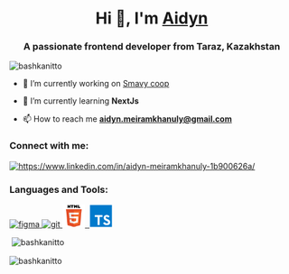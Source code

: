
<h1 align="center">Hi 👋, I'm <a href='https://instagram.com/bashkanitto'>Aidyn</a></h1>
<h3 align="center">A passionate frontend developer from Taraz, Kazakhstan</h3>


<p align="left"> <img src="https://komarev.com/ghpvc/?username=bashkanitto&label=Profile%20views&color=0e75b6&style=flat" alt="bashkanitto" /> </p>

- 🔭 I’m currently working on [Smavy coop](https://smavy-coop.vercel.app/)

- 🌱 I’m currently learning **NextJs**

- 📫 How to reach me **aidyn.meiramkhanuly@gmail.com**

<h3 align="left">Connect with me:</h3>
<p align="left">
<a href="https://linkedin.com/in/https://www.linkedin.com/in/aidyn-meiramkhanuly-1b900626a/" target="blank"><img align="center" src="https://raw.githubusercontent.com/rahuldkjain/github-profile-readme-generator/master/src/images/icons/Social/linked-in-alt.svg" alt="https://www.linkedin.com/in/aidyn-meiramkhanuly-1b900626a/" height="30" width="40" /></a>
</p>

<h3 align="left">Languages and Tools:</h3>
<p align="left"> <a href="https://www.figma.com/" target="_blank" rel="noreferrer"> <img src="https://www.vectorlogo.zone/logos/figma/figma-icon.svg" alt="figma" width="40" height="40"/> </a> <a href="https://git-scm.com/" target="_blank" rel="noreferrer"> <img src="https://www.vectorlogo.zone/logos/git-scm/git-scm-icon.svg" alt="git" width="40" height="40"/> </a> <a href="https://www.w3.org/html/" target="_blank" rel="noreferrer"> <img src="https://raw.githubusercontent.com/devicons/devicon/master/icons/html5/html5-original-wordmark.svg" alt="html5" width="40" height="40"/> </a> <a href="https://developer.mozilla.org/en-US/docs/Web/JavaScript" target="_blank" rel="noreferrer"> <img href="https://www.typescriptlang.org/" target="_blank" rel="noreferrer"> <img src="https://raw.githubusercontent.com/devicons/devicon/master/icons/typescript/typescript-original.svg" alt="typescript" width="40" height="40"/> </a> </p>

<p>&nbsp;<img align="center" src="https://github-readme-stats.vercel.app/api?username=bashkanitto&show_icons=true&locale=en" alt="bashkanitto" /></p>

<p><img align="center" src="https://github-readme-streak-stats.herokuapp.com/?user=bashkanitto&" alt="bashkanitto" /></p>
